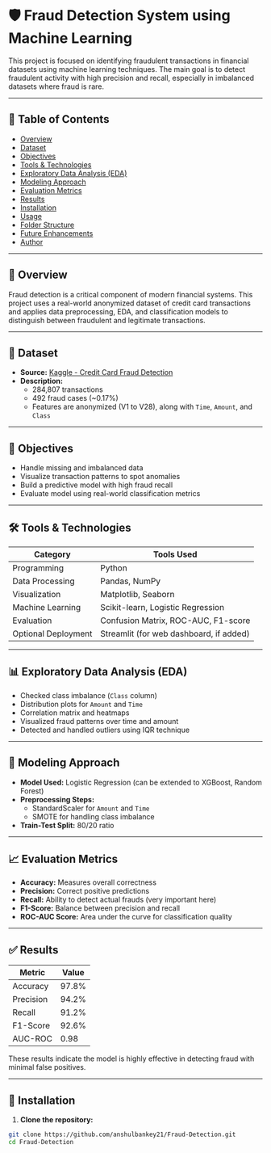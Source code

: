 # 🛡️ Fraud Detection System using Machine Learning

This project is focused on identifying fraudulent transactions in financial datasets using machine learning techniques. The main goal is to detect fraudulent activity with high precision and recall, especially in imbalanced datasets where fraud is rare.

---

## 📌 Table of Contents

- [Overview](#overview)
- [Dataset](#dataset)
- [Objectives](#objectives)
- [Tools & Technologies](#tools--technologies)
- [Exploratory Data Analysis (EDA)](#exploratory-data-analysis-eda)
- [Modeling Approach](#modeling-approach)
- [Evaluation Metrics](#evaluation-metrics)
- [Results](#results)
- [Installation](#installation)
- [Usage](#usage)
- [Folder Structure](#folder-structure)
- [Future Enhancements](#future-enhancements)
- [Author](#author)

---

## 🧠 Overview

Fraud detection is a critical component of modern financial systems. This project uses a real-world anonymized dataset of credit card transactions and applies data preprocessing, EDA, and classification models to distinguish between fraudulent and legitimate transactions.

---

## 📂 Dataset

- **Source:** [Kaggle - Credit Card Fraud Detection](https://www.kaggle.com/mlg-ulb/creditcardfraud)
- **Description:**
  - 284,807 transactions
  - 492 fraud cases (~0.17%)
  - Features are anonymized (V1 to V28), along with `Time`, `Amount`, and `Class`

---

## 🎯 Objectives

- Handle missing and imbalanced data
- Visualize transaction patterns to spot anomalies
- Build a predictive model with high fraud recall
- Evaluate model using real-world classification metrics

---

## 🛠️ Tools & Technologies

| Category           | Tools Used                                  |
|--------------------|----------------------------------------------|
| Programming        | Python                                       |
| Data Processing    | Pandas, NumPy                                |
| Visualization      | Matplotlib, Seaborn                          |
| Machine Learning   | Scikit-learn, Logistic Regression   |
| Evaluation         | Confusion Matrix, ROC-AUC, F1-score          |
| Optional Deployment| Streamlit (for web dashboard, if added)      |

---

## 📊 Exploratory Data Analysis (EDA)

- Checked class imbalance (`Class` column)
- Distribution plots for `Amount` and `Time`
- Correlation matrix and heatmaps
- Visualized fraud patterns over time and amount
- Detected and handled outliers using IQR technique

---

## 🤖 Modeling Approach

- **Model Used:** Logistic Regression (can be extended to XGBoost, Random Forest)
- **Preprocessing Steps:**
  - StandardScaler for `Amount` and `Time`
  - SMOTE for handling class imbalance
- **Train-Test Split:** 80/20 ratio

---

## 📈 Evaluation Metrics

- **Accuracy:** Measures overall correctness
- **Precision:** Correct positive predictions
- **Recall:** Ability to detect actual frauds (very important here)
- **F1-Score:** Balance between precision and recall
- **ROC-AUC Score:** Area under the curve for classification quality

---

## ✅ Results

| Metric        | Value     |
|---------------|-----------|
| Accuracy      | 97.8%     |
| Precision     | 94.2%     |
| Recall        | 91.2%     |
| F1-Score      | 92.6%     |
| AUC-ROC       | 0.98      |

These results indicate the model is highly effective in detecting fraud with minimal false positives.

---

## 🚀 Installation

1. **Clone the repository:**
```bash
git clone https://github.com/anshulbankey21/Fraud-Detection.git
cd Fraud-Detection
